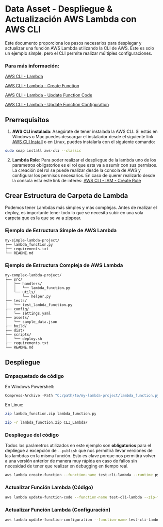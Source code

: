 
# Data Asset - Despliegue & Actualización AWS Lambda con AWS CLI

Este documento proporciona los pasos necesarios para desplegar y actualizar una función AWS Lambda utilizando la CLI de AWS.
Este es solo un ejemplo simple, pero el CLI permite realizar múltiples configuraciones. 

### Para más información:
[AWS CLI - Lambda](https://awscli.amazonaws.com/v2/documentation/api/latest/reference/lambda/index.html)

[AWS CLI - Lambda - Create Function](https://awscli.amazonaws.com/v2/documentation/api/latest/reference/lambda/create-function.html)

[AWS CLI - Lambda - Update Function Code](https://awscli.amazonaws.com/v2/documentation/api/latest/reference/lambda/update-function-code.html)

[AWS CLI - Lambda - Update Function Configuration](https://awscli.amazonaws.com/v2/documentation/api/latest/reference/lambda/update-function-configuration.html)


## Prerrequisitos

1. **AWS CLI instalada**: Asegúrate de tener instalada la AWS CLI. Si estás en Windows o Mac puedes descargar el instalador desde el siguiente link [AWS CLI Install](https://aws.amazon.com/es/cli/) o en Linux, puedes instalarla con el siguiente comando:

```sh
sudo snap install aws-cli --classic
```

2. **Lambda Role**: Para poder realizar el despliegue de la lambda uno de los parametros obligatorios es el rol que esta va a asumir con sus permisos. La creación del rol se puede realizar desde la consola de AWS y configurar los permisos necesarios.
En caso de querer realizarlo desde la consola está este link de interes: [AWS CLI - IAM - Create Role](https://awscli.amazonaws.com/v2/documentation/api/latest/reference/lambda/update-function-configuration.html)


## Crear Estructura de Carpeta de Lambda
Podemos tener Lambdas más simples y más complejas. Antes de realizar el deploy, es importante tener todo lo que se necesita subir en una sola carpeta que es la que se va a zippear.

### Ejemplo de Estructura Simple de AWS Lambda

```text
my-simple-lambda-project/
├── lambda_function.py
├── requirements.txt
└── README.md
```

### Ejemplo de Estructura Compleja de AWS Lambda

```text
my-complex-lambda-project/
├── src/
│   ├── handlers/
│   │   └── lambda_function.py
│   └── utils/
│       └── helper.py
├── tests/
│   └── test_lambda_function.py
├── config/
│   └── settings.yaml
├── assets/
│   └── sample_data.json
├── build/
├── dist/
├── scripts/
│   └── deploy.sh
├── requirements.txt
└── README.md
```

## Despliegue
### Empaquetado de código
En Windows Powershell:
```powershell
Compress-Archive -Path "C:/path/to/my-lambda-project/lambda_function.py" -DestinationPath "C:/path/to/my-lambda-project/lambda_function.zip"
```

En Linux:
```sh
zip lambda_function.zip lambda_function.py

zip -r lambda_function.zip CLI_Lambda/
```

### Despliegue del código
Todos los parámetros utilizados en este ejemplo son **obligatorios** para el depliegue a excepción de `--publish` que nos permitirá llevar versiones de las lambdas en la misma función. Esto es clave porque nos permitirá volver a una versión anterior de manera muy rápida en caso de fallos sin necesidad de tener que realizar en debugging en tiempo real.

```sh
aws lambda create-function --function-name test-cli-lambda --runtime python3.10 --role arn:aws:iam::058472766567:role/test-cli-lambda --handler lambda_function.lambda_handler --zip-file fileb://CLI_Lambda/lambda_function.zip --publish
```

### Actualizar Función Lambda (Código)
```sh
aws lambda update-function-code --function-name test-cli-lambda --zip-file fileb://CLI_Lambda/lambda_function.zip --publish
```

### Actualizar Función Lambda (Configuración)
```sh
aws lambda update-function-configuration --function-name test-cli-lambda --memory-size 511
```
